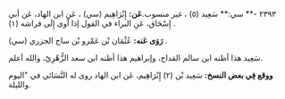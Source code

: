 ٢٣٩٣ -** سي:** سَعِيد (٥) ، غير منسوب.**عَن:** إِبْرَاهِيم (سي) ، عَنِ ابن الهاد، عَن أبي إِسْحَاق، عَنِ البراء في القول إذا أوى إِلَى فراشه (١) .

**رَوَى عَنه:** عُثْمَان بْن عَمْرو بْن ساج الجزري (سي) .

سَعِيد هذا أظنه ابن سالم القداح، وإبراهيم هذا أظنه ابن سعد الزُّهْرِيّ، والله أعلم.

**ووقع فِي بعض النسخ:** سَعِيد بْن (٢) إِبْرَاهِيم، عَن ابن الهاد روى له النَّسَائي في "اليوم والليلة.